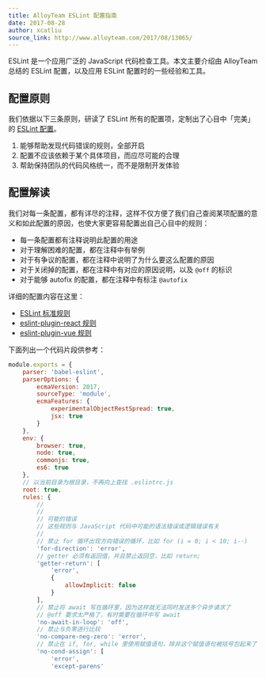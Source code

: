 ```yaml
---
title: AlloyTeam ESLint 配置指南
date: 2017-08-28
author: xcatliu
source_link: http://www.alloyteam.com/2017/08/13065/
---
```


<!-- {% raw %} - for jekyll -->

ESLint 是一个应用广泛的 JavaScript 代码检查工具。本文主要介绍由 AlloyTeam 总结的 ESLint 配置，以及应用 ESLint 配置时的一些经验和工具。

## 配置原则

我们依据以下三条原则，研读了 ESLint 所有的配置项，定制出了心目中「完美」的 [ESLint 配置](https://github.com/AlloyTeam/eslint-config-alloy)。

1.  能够帮助发现代码错误的规则，全部开启
2.  配置不应该依赖于某个具体项目，而应尽可能的合理
3.  帮助保持团队的代码风格统一，而不是限制开发体验

## 配置解读

我们对每一条配置，都有详尽的注释，这样不仅方便了我们自己查阅某项配置的意义和如此配置的原因，也使大家更容易配置出自己心目中的规则：

-   每一条配置都有注释说明此配置的用途
-   对于理解困难的配置，都在注释中有举例
-   对于有争议的配置，都在注释中说明了为什么要这么配置的原因
-   对于关闭掉的配置，都在注释中有对应的原因说明，以及 `@off` 的标识
-   对于能够 autofix 的配置，都在注释中有标注 `@autofix`

详细的配置内容在这里：

-   [ESLint 标准规则](https://github.com/AlloyTeam/eslint-config-alloy/blob/master/index.js)
-   [eslint-plugin-react 规则](https://github.com/AlloyTeam/eslint-config-alloy/blob/master/react.js)
-   [eslint-plugin-vue 规则](https://github.com/AlloyTeam/eslint-config-alloy/blob/master/vue.js)

下面列出一个代码片段供参考：

```javascript
module.exports = {
    parser: 'babel-eslint',
    parserOptions: {
        ecmaVersion: 2017,
        sourceType: 'module',
        ecmaFeatures: {
            experimentalObjectRestSpread: true,
            jsx: true
        }
    },
    env: {
        browser: true,
        node: true,
        commonjs: true,
        es6: true
    },
    // 以当前目录为根目录，不再向上查找 .eslintrc.js
    root: true,
    rules: {
        //
        //
        // 可能的错误
        // 这些规则与 JavaScript 代码中可能的语法错误或逻辑错误有关
        //
        // 禁止 for 循环出现方向错误的循环，比如 for (i = 0; i < 10; i--)
        'for-direction': 'error',
        // getter 必须有返回值，并且禁止返回空，比如 return;
        'getter-return': [
            'error',
            {
                allowImplicit: false
            }
        ],
        // 禁止将 await 写在循环里，因为这样就无法同时发送多个异步请求了
        // @off 要求太严格了，有时需要在循环中写 await
        'no-await-in-loop': 'off',
        // 禁止与负零进行比较
        'no-compare-neg-zero': 'error',
        // 禁止在 if, for, while 里使用赋值语句，除非这个赋值语句被括号包起来了
        'no-cond-assign': [
            'error',
            'except-parens'
        
```


<!-- {% endraw %} - for jekyll -->